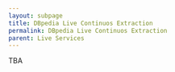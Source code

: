 ```yaml
---
layout: subpage
title: DBpedia Live Continuos Extraction
permalink: DBpedia Live Continuos Extraction
parent: Live Services
---
```


TBA
